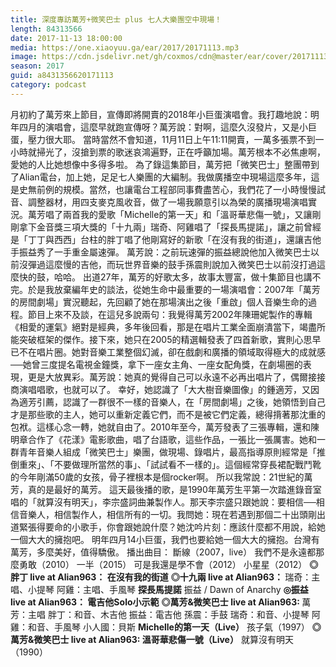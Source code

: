 ```yaml
---
title: 深度專訪萬芳+微笑巴士 plus 七人大樂團空中現場！
length: 84313566
date: 2017-11-13 18:00:00
media: https://one.xiaoyuu.ga/ear/2017/20171113.mp3
image: https://cdn.jsdelivr.net/gh/coxmos/cdn@master/ear/cover/20171113.jpeg
season: 2017
guid: a8431356620171113
category: podcast
---
```


月初約了萬芳來上節目，宣傳即將開賣的2018年小巨蛋演唱會。我打趣地說：明年四月的演唱會，這麼早就跑宣傳呀？萬芳說：對啊，這麼久沒發片，又是小巨蛋，壓力很大耶。
當時當然不會知道，11月11日上午11:11開賣，一萬多張票不到一小時就掃光了，沒搶到票的歌迷哀鴻遍野，正在呼籲加場。萬芳根本不必焦慮啊，愛她的人比她想像中多得多啦。
為了錄這集節目，萬芳把「微笑巴士」整團帶到了Alian電台，加上她，足足七人樂團的大編制。我做廣播空中現場這麼多年，這是史無前例的規模。當然，也讓電台工程部同事費盡苦心，我們花了一小時慢慢試音、調整器材，用四支麥克風收音，做了一場我願意引以為榮的廣播現場演唱實況。萬芳唱了兩首我的愛歌「Michelle的第一天」和「溫哥華悲傷一號」，又讓剛剛拿下金音獎三項大獎的「十九兩」瑞奇、阿雞唱了「探長馬提諾」，讓之前曾經是「丁丁與西西」台柱的胖丁唱了他剛寫好的新歌「在沒有我的街道」，還讓吉他手振益秀了一手重金屬速彈。
萬芳說：之前玩速彈的振益總說他加入微笑巴士以前沒彈過這麼慢的吉他，而玩世界音樂的鼓手孫震則說加入微笑巴士以前沒打過這麼快的鼓，哈哈。
出道27年，萬芳的好歌太多，故事太豐富，做十集節目也講不完。於是我放棄編年史的談法，從她生命中最重要的一場演唱會：2007年「萬芳的房間劇場」實況聽起，先回顧了她在那場演出之後「重啟」個人音樂生命的過程。節目上來不及談，在這兒多說兩句：我覺得萬芳2002年陳珊妮製作的專輯《相愛的運氣》絕對是經典，多年後回看，那是在唱片工業全面崩潰當下，竭盡所能突破框架的傑作。接下來，她只在2005的精選輯發表了四首新歌，實則心思早已不在唱片圈。她對音樂工業整個幻滅，卻在戲劇和廣播的領域取得極大的成就感──她曾三度提名電視金鐘獎，拿下一座女主角、一座女配角獎，在劇場圈的表現，更是大放異彩。萬芳說：她真的覺得自己可以永遠不必再出唱片了，偶爾接接商演唱唱歌，也就可以了。
幸好，她認識了「大大樹音樂圖像」的鍾適芳，又因為適芳引薦，認識了一群很不一樣的音樂人，在「房間劇場」之後，她領悟到自己才是那些歌的主人，她可以重新定義它們，而不是被它們定義，總得揹著那沈重的包袱。這樣心念一轉，她就自由了。2010年至今，萬芳發表了三張專輯，還和陳明章合作了《花漾》電影歌曲，唱了台語歌，這些作品，一張比一張厲害。她和一群青年音樂人組成「微笑巴士」樂團，做現場、錄唱片，最高指導原則經常是「推倒重來」、「不要做理所當然的事」、「試試看不一樣的」。這個經常穿長裙配戰鬥靴的今年剛滿50歲的女孩，骨子裡根本是個rocker啊。
所以我常說：21世紀的萬芳，真的是最好的萬芳。
這天最後播的歌，是1990年萬芳生平第一次踏進錄音室唱的「就算沒有明天」，李宗盛詞曲兼製作人。那天李宗盛只跟她說：要相信──相信音樂人，相信製作人，相信所有的一切。我問她：現在若遇到那個二十出頭剛出道緊張得要命的小歌手，你會跟她說什麼？她沈吟片刻：應該什麼都不用說，給她一個大大的擁抱吧。
明年四月14小巨蛋，我們也要給她一個大大的擁抱。台灣有萬芳，多麼美好，值得驕傲。
播出曲目：
斷線（2007，live）
我們不是永遠都那麼勇敢（2010）
一半（2015）
可是我還是學不會（2012）
小星星（2012）
<strong>◎胖丁 live at Alian963：
在沒有我的街道</strong>
<strong>◎十九兩 live at Alian963：
</strong>瑞奇：主唱、小提琴
阿雞：主唱、手風琴
<strong>探長馬提諾</strong>
振益 / Dawn of Anarchy
<strong>◎振益 live at Alian963：
電吉他Solo小示範</strong>
<strong>◎萬芳&amp;微笑巴士 live at Alian963:
</strong>萬芳：主唱
胖丁：和音、木吉他
振益：電吉他
孫震：手鼓
瑞奇：和音、小提琴
阿雞：和音、手風琴
小人國：貝斯
<strong>Michelle的第一天（Live）</strong>
孩子氣（1997）
<strong>◎萬芳&amp;微笑巴士 live at Alian963:
溫哥華悲傷一號（Live）</strong>
就算沒有明天（1990）

